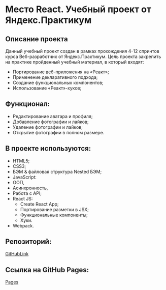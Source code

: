 # Место React. Учебный проект от Яндекс.Практикум
## Описание проекта
Данный учебный проект создан в рамках прохождения 4-12 спринтов курса Веб-разработчик от Яндекс.Практикум. Цель проекта закрепить на практике пройденный учебный материал, в который входят:

- Портирование веб-приложения на «Реакт»;
- Применение декларативного подхода;
- Создание функциональных компонентов;
- Использование «Реакт»-хуков;

## Функционал:
- Редактирование аватара и профиля;
- Добавление фотографии и лайков;
- Удаление фотографии и лайков;
- Открытие фотографии в полном размере.

## В проекте используются:
- HTML5;
- CSS3;
- БЭМ & файловая структура Nested БЭМ;
- JavaScript:
 - ООП, 
 - Асинхронность, 
 - Работа с API;
- React JS:
  - Create React App;
  - Портирование разметки в JSX;
  - Функциональные компоненты;
  - Хуки.
- Webpack.

## Репозиторий:
[GitHubLink](https://github.com/Dimitry364/react-mesto-auth)

## Ссылка на GitHub Pages:
[Pages](https://dimitry364.github.io/react-mesto-auth/)